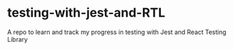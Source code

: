 # testing-with-jest-and-RTL
A repo to learn and track my progress in testing with Jest and React Testing Library
